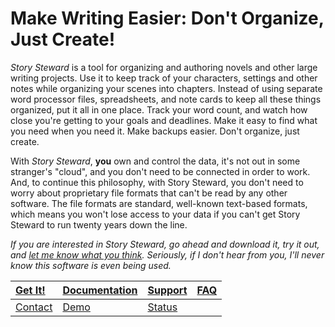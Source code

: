 # Make Writing Easier: Don't Organize, Just Create! #

_Story Steward_ is a tool for organizing and authoring novels and other large writing projects. Use it to keep track of your characters, settings and other notes while organizing your scenes into chapters. Instead of using separate word processor files, spreadsheets, and note cards to keep all these things organized, put it all in one place. Track your word count, and watch how close you're getting to your goals and deadlines. Make it easy to find what you need when you need it. Make backups easier. Don't organize, just create.

With _Story Steward_, **you** own and control the data, it's not out in some stranger's "cloud", and you don't need to be connected in order to work. And, to continue this philosophy, with Story Steward, you don't need to worry about proprietary file formats that can't be read by any other software. The file formats are standard, well-known text-based formats, which means you won't lose access to your data if you can't get Story Steward to run twenty years down the line.

_If you are interested in Story Steward, go ahead and download it, try it out, and [let me know what you think](Contact.md). Seriously, if I don't hear from you, I'll never know this software is even being used._

| [Get It!](http://code.google.com/p/story-steward/downloads/list) | [Documentation](Docs.md) | [Support](Support.md) | [FAQ](FAQ.md) |
|:-----------------------------------------------------------------|:-------------------------|:----------------------|:--------------|
| [Contact](Contact.md) | [Demo](Demo.md) | [Status](Status.md) |
